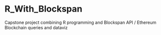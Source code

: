 # R_With_Blockspan
Capstone project combining R programming and Blockspan API / Ethereum Blockchain queries and dataviz
